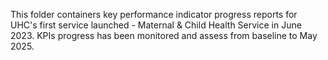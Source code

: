 This folder containers key performance indicator progress reports for UHC's first service launched - Maternal & Child Health Service in June 2023. KPIs progress has been monitored and assess from baseline to May 2025. 
